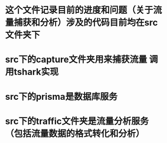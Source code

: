 # 这个文件记录目前的进度和问题（关于流量捕获和分析）涉及的代码目前均在src文件夹下
# src下的capture文件夹用来捕获流量 调用tshark实现
# src下的prisma是数据库服务
# src下的traffic文件夹是流量分析服务（包括流量数据的格式转化和分析）
